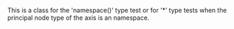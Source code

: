
This is a class for the 'namespace()' type test or for '*' type tests when the principal node type of the axis is an namespace.
